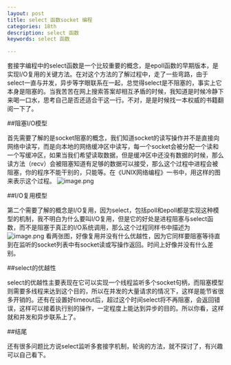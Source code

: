 ```yaml
---
layout: post
title: select 函数socket 编程
categories: 18th
description: select 函数
keywords: select 函数

---
```


套接字编程中的select函数是一个比较重要的概念，是epoll函数的早期版本，是实现I/O复用的关键方法。在对这个方法的了解过程中，走了一些弯路，由于select一直与并发，异步等字眼联系在一起，总觉得select是不阻塞的，事实上它本身是阻塞的。当我苦苦在网上搜索答案却相互矛盾的时候，我知道是时候冷静下来喝一口水，思考自己是否还适合干这一行。不对，是是时候找一本权威的书籍翻阅一下了。

##阻塞I/O模型

首先需要了解的是socket阻塞的概念，我们知道socket的读写操作并不是直接向网络中读写，而是向本地的网络缓冲区中读写，每一个socket会被分配一个读和一个写缓冲区，如果当我们希望读取数据，但是缓冲区中还没有数据的时候，那么读方法（recv）会被阻塞知道有足够的数据可以接受，那么这个过程中进程会被阻塞，你的程序不能干别的，只能等。在《UNIX网络编程》一书中，用这样的图来表示这个过程。
![image.png](https://upload-images.jianshu.io/upload_images/2360187-4c758e4a5b9b4419.png?imageMogr2/auto-orient/strip%7CimageView2/2/w/1240)

##I/O复用模型

第二个需要了解的概念是I/O复用，因为select，包括poll和epoll都是实现这种模型的机制，我不明白为什么要叫I/O复用，但是它的好处是进程阻塞与select函数，而不是阻塞于真正的I/O系统调用，那么这个过程同样书中描述为
![image.png](https://upload-images.jianshu.io/upload_images/2360187-50eb6b0a0ddd0368.png?imageMogr2/auto-orient/strip%7CimageView2/2/w/1240)
看两张图，好像复用并没有什么优越性，因为它同样要阻塞等待直到在监听的socket列表中有socket读或写操作返回。时间上好像并没有什么差别。

##select的优越性

select的优越性主要表现在它可以实现一个线程监听多个socket句柄，而阻塞模型则需要多线程来达到这个目的，所以在并发的大量请求的情况下，这样是能节省很多开销的。还有在设置好timeout后，超过这个时间select将不再阻塞，会返回错误，这样可以接着执行别的操作，一定程度上能达到异步的目的。所以你看，这样就和并发和异步联系上了。

##结尾

 还有很多问题比方说select监听多套接字机制，轮询的方法，就不探讨了，有兴趣可以自己看下。